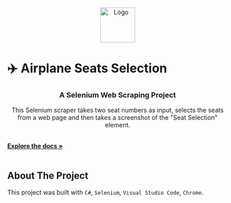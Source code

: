 <!-- PROJECT LOGO -->
<br />
<p align="center">
  <a href="https://github.com/github_username/repo_name">
    <img src="images/logo.png" alt="Logo" width="80" height="80">
  </a>
  
  <!-- break -->
# :airplane: Airplane Seats Selection 

 <h3 align="center">A Selenium Web Scraping Project</h3>
  <p align="center">
    This Selenium scraper takes two seat numbers as input, selects the seats from a web page and then takes a screenshot of the "Seat Selection" element.
</p>
<p>
    <br />
    <a href="https://github.com/gpdavila/Selenium_Web_Scrapping-"><strong>Explore the docs »</strong></a>
    <br />
    <br />
</p>


<!-- ABOUT THE PROJECT -->
## About The Project
This project was built with `C#`, `Selenium`, `Visual Studio Code`, `Chrome`.

